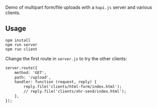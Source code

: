 Demo of multipart form/file uploads with a `hapi.js` server and various clients.


## Usage

    npm install
    npm run server
    npm run client


Change the first route in `server.js` to try the other clients:

```html
server.route({ 
    method: 'GET',
    path: '/upload',
    handler: function (request, reply) {
        reply.file('clients/html-form/index.html');
        // reply.file('clients/xhr-send/index.html');
    },
});
```

